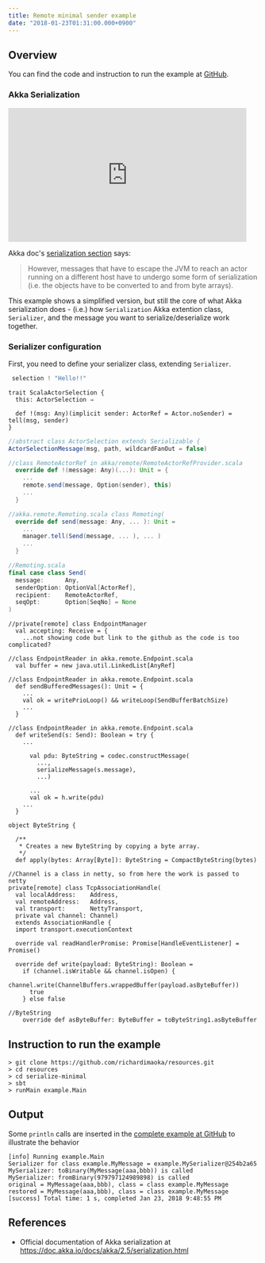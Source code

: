 ```yaml
---
title: Remote minimal sender example
date: "2018-01-23T01:31:00.000+0900"
---
```


## Overview

You can find the code and instruction to run the example at [GitHub](https://github.com/richardimaoka/resources/tree/master/serialize-minimal).

### Akka Serialization

<iframe width="480" height="270"" src="https://www.youtube.com/embed/paclLCSv6NA" frameborder="0" allow="autoplay; encrypted-media" allowfullscreen></iframe>

Akka doc's [serialization section](https://doc.akka.io/docs/akka/2.5/serialization.html) says:

> However, messages that have to escape the JVM to reach an actor running on a different host have to undergo some form of serialization (i.e. the objects have to be converted to and from byte arrays).

This example shows a simplified version, but still the core of what Akka serialization does - 
(i.e.) how `Serialization` Akka extention class, `Serializer`,
and the message you want to serialize/deserialize work together.

### Serializer configuration

First, you need to define your serializer class, extending `Serializer`.

```scala
 selection ! "Hello!!"
```

```
trait ScalaActorSelection {
  this: ActorSelection ⇒

  def !(msg: Any)(implicit sender: ActorRef = Actor.noSender) = tell(msg, sender)
}
```

```scala
//abstract class ActorSelection extends Serializable {
ActorSelectionMessage(msg, path, wildcardFanOut = false)
```      

```scala
//class RemoteActorRef in akka/remote/RemoteActorRefProvider.scala
  override def !(message: Any)(...): Unit = {
    ...
    remote.send(message, Option(sender), this) 
    ...
  }
```

```scala
//akka.remote.Remoting.scala class Remoting(
  override def send(message: Any, ... ): Unit = 
    ...
    manager.tell(Send(message, ... ), ... )
    ...  
  }  
```

```scala
//Remoting.scala
final case class Send(
  message:      Any, 
  senderOption: OptionVal[ActorRef], 
  recipient:    RemoteActorRef, 
  seqOpt:       Option[SeqNo] = None
)
```

```
//private[remote] class EndpointManager
  val accepting: Receive = {
    ...not showing code but link to the github as the code is too complicated?

```

```
//class EndpointReader in akka.remote.Endpoint.scala
  val buffer = new java.util.LinkedList[AnyRef]
```  

```
//class EndpointReader in akka.remote.Endpoint.scala
  def sendBufferedMessages(): Unit = {
    ...
    val ok = writePrioLoop() && writeLoop(SendBufferBatchSize)
    ...
  }
```

```
//class EndpointReader in akka.remote.Endpoint.scala
  def writeSend(s: Send): Boolean = try {
    ...
      
      val pdu: ByteString = codec.constructMessage(
        ..., 
        serializeMessage(s.message), 
        ...)

      ...
      val ok = h.write(pdu)
    ...
  }
```

```
object ByteString {

  /**
   * Creates a new ByteString by copying a byte array.
   */
  def apply(bytes: Array[Byte]): ByteString = CompactByteString(bytes)
```

```
//Channel is a class in netty, so from here the work is passed to netty
private[remote] class TcpAssociationHandle(
  val localAddress:    Address,
  val remoteAddress:   Address,
  val transport:       NettyTransport,
  private val channel: Channel)
  extends AssociationHandle {
  import transport.executionContext

  override val readHandlerPromise: Promise[HandleEventListener] = Promise()

  override def write(payload: ByteString): Boolean =
    if (channel.isWritable && channel.isOpen) {
      channel.write(ChannelBuffers.wrappedBuffer(payload.asByteBuffer))
      true
    } else false

```

```
//ByteString
    override def asByteBuffer: ByteBuffer = toByteString1.asByteBuffer
```


## Instruction to run the example
```
> git clone https://github.com/richardimaoka/resources.git
> cd resources
> cd serialize-minimal
> sbt
> runMain example.Main
```

## Output 

Some `println` calls are inserted in the [complete example at GitHub](https://github.com/richardimaoka/resources/tree/master/serialize-minimal) to illustrate the behavior

```
[info] Running example.Main
Serializer for class example.MyMessage = example.MySerializer@254b2a65
MySerializer: toBinary(MyMessage(aaa,bbb)) is called
MySerializer: fromBinary(979797124989898) is called
original = MyMessage(aaa,bbb), class = class example.MyMessage
restored = MyMessage(aaa,bbb), class = class example.MyMessage
[success] Total time: 1 s, completed Jan 23, 2018 9:48:55 PM
```

## References 

- Official documentation of Akka serialization at https://doc.akka.io/docs/akka/2.5/serialization.html
